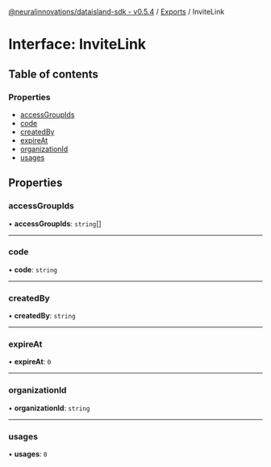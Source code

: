 [@neuralinnovations/dataisland-sdk - v0.5.4](../../README.md) / [Exports](../modules.md) / InviteLink

# Interface: InviteLink

## Table of contents

### Properties

- [accessGroupIds](InviteLink.md#accessgroupids)
- [code](InviteLink.md#code)
- [createdBy](InviteLink.md#createdby)
- [expireAt](InviteLink.md#expireat)
- [organizationId](InviteLink.md#organizationid)
- [usages](InviteLink.md#usages)

## Properties

### accessGroupIds

• **accessGroupIds**: `string`[]

___

### code

• **code**: `string`

___

### createdBy

• **createdBy**: `string`

___

### expireAt

• **expireAt**: ``0``

___

### organizationId

• **organizationId**: `string`

___

### usages

• **usages**: ``0``
